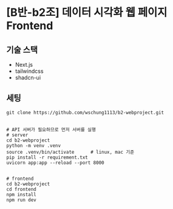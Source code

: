  
# [B반-b2조] 데이터 시각화 웹 페이지 Frontend 

## 기술 스택
- Next.js
- tailwindcss
- shadcn-ui

## 세팅
```shell
git clone https://github.com/wschung1113/b2-webproject.git


# API 서버가 필요하므로 먼저 서버를 실행
# server 
cd b2-webproject
python -m venv .venv
source .venv/bin/activate      # linux, mac 기준
pip install -r requirement.txt
uvicorn app:app --reload --port 8000


# frontend
cd b2-webproject
cd frontend
npm install
npm run dev
```